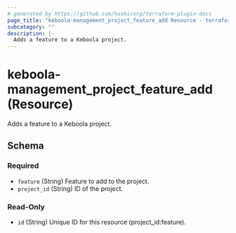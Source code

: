 ```yaml
---
# generated by https://github.com/hashicorp/terraform-plugin-docs
page_title: "keboola-management_project_feature_add Resource - terraform-provider-keboola-management"
subcategory: ""
description: |-
  Adds a feature to a Keboola project.
---
```


# keboola-management_project_feature_add (Resource)

Adds a feature to a Keboola project.



<!-- schema generated by tfplugindocs -->
## Schema

### Required

- `feature` (String) Feature to add to the project.
- `project_id` (String) ID of the project.

### Read-Only

- `id` (String) Unique ID for this resource (project_id:feature).
